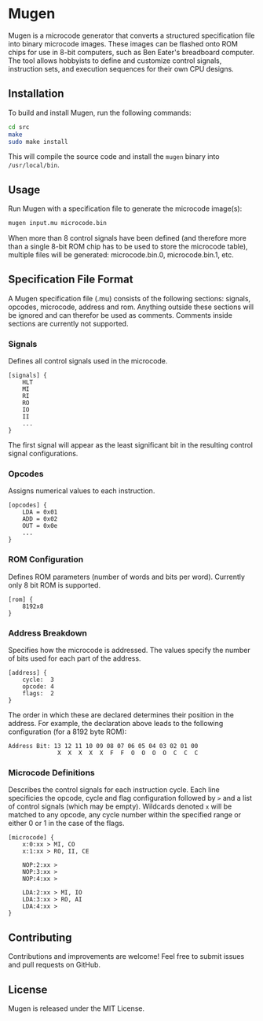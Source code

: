 # Mugen

Mugen is a microcode generator that converts a structured specification file into binary microcode images. These images can be flashed onto ROM chips for use in 8-bit computers, such as Ben Eater's breadboard computer. The tool allows hobbyists to define and customize control signals, instruction sets, and execution sequences for their own CPU designs.


## Installation

To build and install Mugen, run the following commands:

```sh
cd src
make
sudo make install
```

This will compile the source code and install the `mugen` binary into `/usr/local/bin`.

## Usage

Run Mugen with a specification file to generate the microcode image(s):

```sh
mugen input.mu microcode.bin
```

When more than 8 control signals have been defined (and therefore more than a single 8-bit ROM chip has to be used to store the microcode table), multiple files will be generated: microcode.bin.0, microcode.bin.1, etc.


## Specification File Format

A Mugen specification file (.mu) consists of the following sections: signals, opcodes, microcode, address and rom. Anything outside these sections will be ignored and can therefor be used as comments. Comments inside sections are currently not supported.

### Signals
Defines all control signals used in the microcode.

```
[signals] {
    HLT
    MI
    RI
    RO
    IO
    II
    ...
}
```
The first signal will appear as the least significant bit in the resulting control signal configurations.

### Opcodes
Assigns numerical values to each instruction.

```
[opcodes] {
    LDA = 0x01
    ADD = 0x02
    OUT = 0x0e
    ...
}
```

### ROM Configuration
Defines ROM parameters (number of words and bits per word). Currently only 8 bit ROM is supported.

```
[rom] {
    8192x8
}
```

### Address Breakdown
Specifies how the microcode is addressed. The values specify the number of bits used for each part of the address. 

```
[address] {
    cycle:  3
    opcode: 4
    flags:  2
}
```

The order in which these are declared determines their position in the address. For example, the declaration above leads to the following configuration (for a 8192 byte ROM):

``` 
Address Bit: 13 12 11 10 09 08 07 06 05 04 03 02 01 00 
              X  X  X  X  X  F  F  O  O  O  O  C  C  C
```

### Microcode Definitions
Describes the control signals for each instruction cycle. Each line specificies the opcode, cycle and flag configuration followed by `>` and a list of control signals (which may be empty). Wildcards denoted `x` will be matched to any opcode, any cycle number within the specified range or either 0 or 1 in the case of the flags.

```
[microcode] {
    x:0:xx > MI, CO
    x:1:xx > RO, II, CE
		
    NOP:2:xx >
    NOP:3:xx >
    NOP:4:xx >
		
    LDA:2:xx > MI, IO
    LDA:3:xx > RO, AI
    LDA:4:xx > 
}
```

## Contributing

Contributions and improvements are welcome! Feel free to submit issues and pull requests on GitHub.

## License

Mugen is released under the MIT License.

